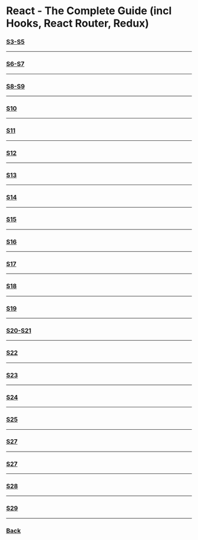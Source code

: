# React - The Complete Guide (incl Hooks, React Router, Redux)

### [S3-S5](../Projects/01-Expenses-app/readme.md)

---

### [S6-S7](../Projects/02-goals-app/readme.md)

---

### [S8-S9](../Projects/03-section-8-9-project/Users-List-App/)

---

### [S10](../Projects/04-Login-app-s10/)

---

### [S11](../Projects/05-order-food-app/readme.md)

---

### [S12](../Projects/06-S12-project/React-behind-Scenes/)

---

### [S13](../Projects/07-S13-project/Class-based-Components/)

---

### [S14](../Projects/08-movies-app/Connecting-to-Databases/)

---

### [S15](./-15/readme.md)

---

### [S16](../Projects/10-form-app/11-React-Forms/)

---

### [S17](../Projects/05-order-food-app/readme.md)

---

### [S18](../Projects/11-redux-counter/12-React-Redux/)

---

### [S19](../Projects/12-redux-cart/13-Advanced-Redux/)

---

### [S20-S21](../Projects/13-events-app/react-router-project/)

---

### [S22](../Projects/14-Blog/Blog-App/)

---

### [S23](../Projects/15-meetups-app/project/)

---

### [S24](../Projects/16-animation-app/project/)

---

### [S25](../Projects/17-Products-app/products-app-project/)

---

### [S27](./-26/)

---

### [S27](../Projects/18-todo-app-TS/todo-app/)

---

### [S28](../Projects/19-ingredients-app/ingredients-app/)

---

### [S29](../Projects/20-react-poster/project/)

---

### [Back](../readme.md)
